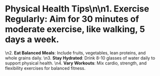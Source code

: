 # Physical Health Tips\n\n1. **Exercise Regularly**: Aim for 30 minutes of moderate exercise, like walking, 5 days a week.
\n2. **Eat Balanced Meals**: Include fruits, vegetables, lean proteins, and whole grains daily.
\n3. **Stay Hydrated**: Drink 8-10 glasses of water daily to support physical health.
\n4. **Vary Workouts**: Mix cardio, strength, and flexibility exercises for balanced fitness.
